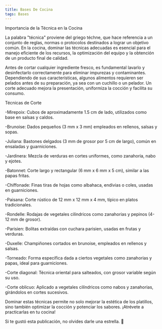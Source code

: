 ```yaml
---
title: Bases De Cocina
tags: Bases
---
```


Importancia de la Técnica en la Cocina

La palabra "técnica" proviene del griego téchne, que hace referencia a un conjunto de reglas, normas o protocolos destinados a lograr un objetivo común. En la cocina, dominar las técnicas adecuadas es esencial para el manejo eficiente de los recursos, la optimización del equipo y la obtención de un producto final de calidad.

Antes de cortar cualquier ingrediente fresco, es fundamental lavarlo y desinfectarlo correctamente para eliminar impurezas y contaminantes. Dependiendo de sus características, algunos alimentos requieren ser pelados antes de su preparación, ya sea con un cuchillo o un pelador. Un corte adecuado mejora la presentación, uniformiza la cocción y facilita su consumo.

Técnicas de Corte

-Mirepoix: Cubos de aproximadamente 1.5 cm de lado, utilizados como base en salsas y caldos.

-Brunoise: Dados pequeños (3 mm x 3 mm) empleados en rellenos, salsas y sopas.

-Juliana: Bastones delgados (3 mm de grosor por 5 cm de largo), común en ensaladas y guarniciones.

-Jardinera: Mezcla de verduras en cortes uniformes, como zanahoria, nabo y ejotes.

-Batonnet: Corte largo y rectangular (6 mm x 6 mm x 5 cm), similar a las papas fritas.

-Chiffonade: Finas tiras de hojas como albahaca, endivias o coles, usadas en guarniciones.

-Paisana: Corte rústico de 12 mm x 12 mm x 4 mm, típico en platos tradicionales.

-Rondelle: Rodajas de vegetales cilíndricos como zanahorias y pepinos (4-12 mm de grosor).

-Parisien: Bolitas extraídas con cuchara parisien, usadas en frutas y verduras.

-Duxelle: Champiñones cortados en brunoise, empleados en rellenos y salsas.

-Torneado: Forma específica dada a ciertos vegetales como zanahorias y papas, ideal para guarniciones.

-Corte diagonal: Técnica oriental para salteados, con grosor variable según su uso.

-Corte oblicuo: Aplicado a vegetales cilíndricos como nabos y zanahorias, girándolos en cortes sucesivos.

Dominar estas técnicas permite no solo mejorar la estética de los platillos, sino también optimizar la cocción y potenciar los sabores. ¡Atrévete a practicarlas en tu cocina!

Si te gustó esta publicación, no olvides darle una estrella. :star2:



